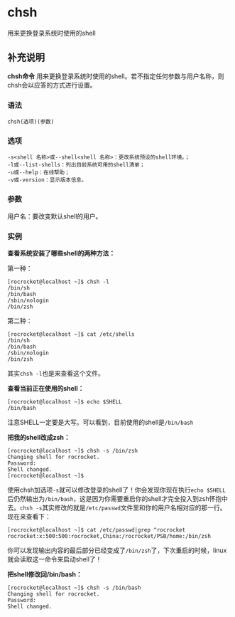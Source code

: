 chsh
===

用来更换登录系统时使用的shell

## 补充说明

**chsh命令** 用来更换登录系统时使用的shell。若不指定任何参数与用户名称，则chsh会以应答的方式进行设置。

### 语法  

```
chsh(选项)(参数)
```

### 选项  

```
-s<shell 名称>或--shell<shell 名称>：更改系统预设的shell环境。；
-l或--list-shells：列出目前系统可用的shell清单；
-u或--help：在线帮助；
-v或-version：显示版本信息。
```

### 参数  

用户名：要改变默认shell的用户。

### 实例  

 **查看系统安装了哪些shell的两种方法：** 

第一种：

```
[rocrocket@localhost ~]$ chsh -l
/bin/sh
/bin/bash
/sbin/nologin
/bin/zsh
```

第二种：

```
[rocrocket@localhost ~]$ cat /etc/shells
/bin/sh
/bin/bash
/sbin/nologin
/bin/zsh
```

其实`chsh -l`也是来查看这个文件。

 **查看当前正在使用的shell：** 

```
[rocrocket@localhost ~]$ echo $SHELL
/bin/bash
```

注意SHELL一定要是大写。可以看到，目前使用的shell是`/bin/bash`

 **把我的shell改成zsh：** 

```
[rocrocket@localhost ~]$ chsh -s /bin/zsh
Changing shell for rocrocket.
Password:
Shell changed.
[rocrocket@localhost ~]$
```

使用chsh加选项`-s`就可以修改登录的shell了！你会发现你现在执行`echo $SHELL`后仍然输出为`/bin/bash`，这是因为你需要重启你的shell才完全投入到zsh怀抱中去。`chsh -s`其实修改的就是`/etc/passwd`文件里和你的用户名相对应的那一行。现在来查看下：

```
[rocrocket@localhost ~]$ cat /etc/passwd|grep ^rocrocket
rocrocket:x:500:500:rocrocket,China:/rocrocket/PSB/home:/bin/zsh
```

你可以发现输出内容的最后部分已经变成了`/bin/zsh`了，下次重启的时候，linux就会读取这一命令来启动shell了！

 **把shell修改回/bin/bash：** 

```
[rocrocket@localhost ~]$ chsh -s /bin/bash
Changing shell for rocrocket.
Password:
Shell changed.
```


<!-- Linux命令行搜索引擎：https://jaywcjlove.github.io/linux-command/ -->